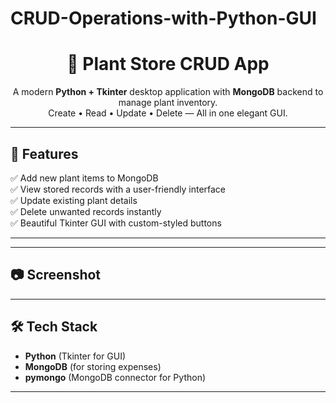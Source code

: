 # CRUD-Operations-with-Python-GUI
<h1 align="center">🌿 Plant Store CRUD App</h1>

<p align="center">
A modern <b>Python + Tkinter</b> desktop application with <b>MongoDB</b> backend to manage plant inventory.<br>
Create • Read • Update • Delete — All in one elegant GUI.
</p>


---

## 🚀 Features
✅ Add new plant items to MongoDB  
✅ View stored records with a user-friendly interface  
✅ Update existing plant details  
✅ Delete unwanted records instantly  
✅ Beautiful Tkinter GUI with custom-styled buttons

---

---

## 📷 Screenshot


----

## 🛠 Tech Stack
- **Python** (Tkinter for GUI)
- **MongoDB** (for storing expenses)
- **pymongo** (MongoDB connector for Python)

---
